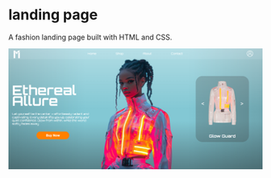 # landing page

A fashion landing page built with HTML and CSS.

<img src="images/webimg.png" alt="Description" />

